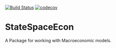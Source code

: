 [![Build Status](https://travis-ci.org/bankofcanada/StateSpaceEcon.jl.svg?branch=master)](https://travis-ci.org/bankofcanada/StateSpaceEcon.jl)
[![codecov](https://codecov.io/gh/bankofcanada/StateSpaceEcon.jl/branch/master/graph/badge.svg?token=BSC8PUGLPD)](https://codecov.io/gh/bankofcanada/StateSpaceEcon.jl)

# StateSpaceEcon

A Package for working with Macroeconomic models.

# 
